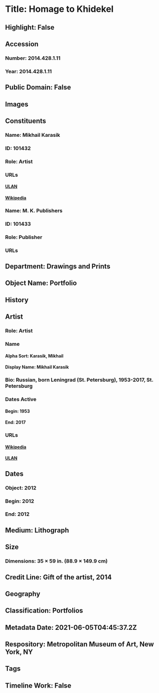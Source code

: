 # Title: Homage to Khidekel
## Highlight: False
## Accession
### Number: 2014.428.1.11
### Year: 2014.428.1.11
## Public Domain: False
## Images
## Constituents
### Name: Mikhail Karasik
### ID: 101432
### Role: Artist
### URLs
#### [ULAN](http://vocab.getty.edu/page/ulan/500123326)
#### [Wikipedia](https://www.wikidata.org/wiki/Q4214200)
### Name: M. K. Publishers
### ID: 101433
### Role: Publisher
### URLs
## Department: Drawings and Prints
## Object Name: Portfolio
## History
## Artist
### Role: Artist
### Name
#### Alpha Sort: Karasik, Mikhail
#### Display Name: Mikhail Karasik
### Bio: Russian, born Leningrad (St. Petersburg), 1953-2017, St. Petersburg
### Dates Active
#### Begin: 1953
#### End: 2017
### URLs
#### [Wikipedia](https://www.wikidata.org/wiki/Q4214200)
#### [ULAN](http://vocab.getty.edu/page/ulan/500123326)
## Dates
### Object: 2012
### Begin: 2012
### End: 2012
## Medium: Lithograph
## Size
### Dimensions: 35 × 59 in. (88.9 × 149.9 cm)
## Credit Line: Gift of the artist, 2014
## Geography
## Classification: Portfolios
## Metadata Date: 2021-06-05T04:45:37.2Z
## Respository: Metropolitan Museum of Art, New York, NY
## Tags
## Timeline Work: False